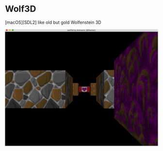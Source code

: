 # Wolf3D
[macOS][SDL2] like old but gold Wolfenstein 3D

![img](https://github.com/roma4004/Wolf3D/blob/master/screenshot/Screen%20Shot%202018-10-16%20at%2012.18.43%20PM.png)
